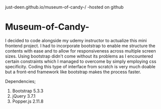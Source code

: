 just-deen.github.io/museum-of-candy-/ -hosted on github

# Museum-of-Candy-
I decided to code alongside my udemy instructor to actualize this mini frontend project. I had to incorporate bootstrap to enable me structure the contents with ease and to allow for responsiveness across multiple screen sizes. Using bootstrap didn't come without its problems as I encountered certain constraints which I managed to overcome by simply employing css specificity. Coding this type of interface from scratch is very much doable but a front-end framework like bootstrap makes the process faster. 


Dependencies;
1. Bootstrap 5.3.3
2. jQuery 3.7.1
3. Popper.js 2.11.8
